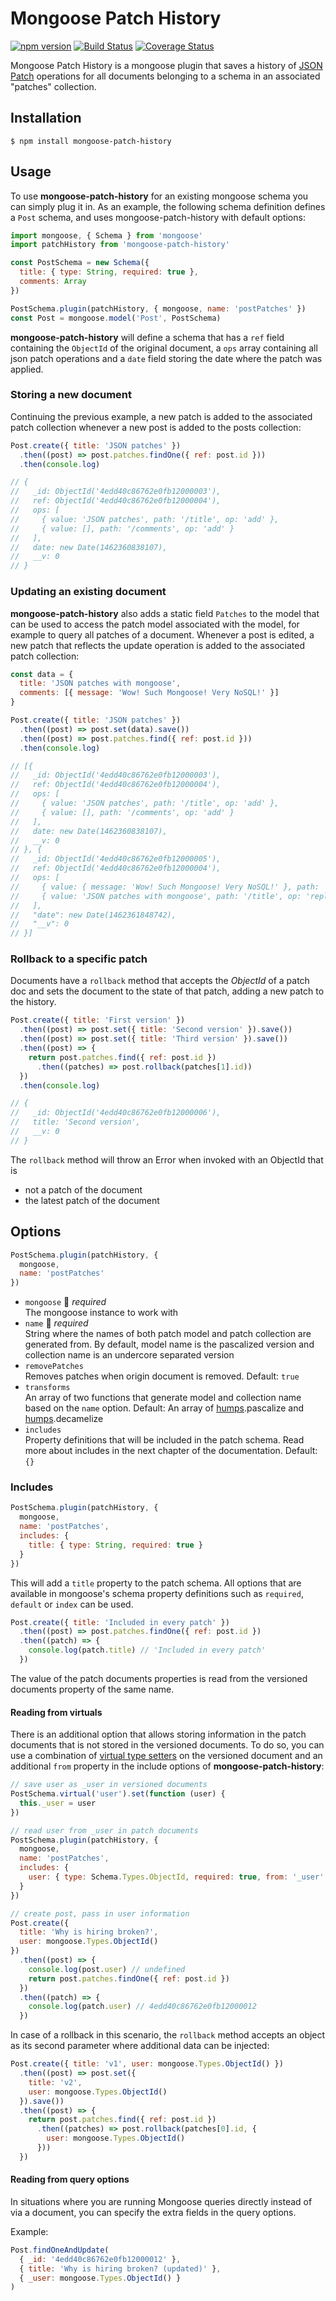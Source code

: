 # Mongoose Patch History

[![npm version](https://badge.fury.io/js/mongoose-patch-history.svg)](https://badge.fury.io/js/mongoose-patch-history) [![Build Status](https://travis-ci.org/codepunkt/mongoose-patch-history.svg?branch=master)](https://travis-ci.org/codepunkt/mongoose-patch-history) [![Coverage Status](https://coveralls.io/repos/github/codepunkt/mongoose-patch-history/badge.svg?branch=master)](https://coveralls.io/github/codepunkt/mongoose-patch-history?branch=master)

Mongoose Patch History is a mongoose plugin that saves a history of [JSON Patch](http://jsonpatch.com/) operations for all documents belonging to a schema in an associated "patches" collection.

## Installation

    $ npm install mongoose-patch-history

## Usage
To use __mongoose-patch-history__ for an existing mongoose schema you can simply plug it in. As an example, the following schema definition defines a `Post` schema, and uses mongoose-patch-history with default options:

```javascript
import mongoose, { Schema } from 'mongoose'
import patchHistory from 'mongoose-patch-history'

const PostSchema = new Schema({
  title: { type: String, required: true },
  comments: Array
})

PostSchema.plugin(patchHistory, { mongoose, name: 'postPatches' })
const Post = mongoose.model('Post', PostSchema)
```

__mongoose-patch-history__ will define a schema that has a `ref` field containing the `ObjectId` of the original document, a `ops` array containing all json patch operations and a `date` field storing the date where the patch was applied.

### Storing a new document

Continuing the previous example, a new patch is added to the associated patch collection whenever a new post is added to the posts collection:

```javascript
Post.create({ title: 'JSON patches' })
  .then((post) => post.patches.findOne({ ref: post.id }))
  .then(console.log)

// {
//   _id: ObjectId('4edd40c86762e0fb12000003'),
//   ref: ObjectId('4edd40c86762e0fb12000004'),
//   ops: [
//     { value: 'JSON patches', path: '/title', op: 'add' },
//     { value: [], path: '/comments', op: 'add' }
//   ],
//   date: new Date(1462360838107),
//   __v: 0
// }
```

### Updating an existing document

__mongoose-patch-history__ also adds a static field `Patches` to the model that can be used to access the patch model associated with the model, for example to query all patches of a document. Whenever a post is edited, a new patch that reflects the update operation is added to the associated patch collection:

```javascript
const data = {
  title: 'JSON patches with mongoose',
  comments: [{ message: 'Wow! Such Mongoose! Very NoSQL!' }]
}

Post.create({ title: 'JSON patches' })
  .then((post) => post.set(data).save())
  .then((post) => post.patches.find({ ref: post.id }))
  .then(console.log)

// [{
//   _id: ObjectId('4edd40c86762e0fb12000003'),
//   ref: ObjectId('4edd40c86762e0fb12000004'),
//   ops: [
//     { value: 'JSON patches', path: '/title', op: 'add' },
//     { value: [], path: '/comments', op: 'add' }
//   ],
//   date: new Date(1462360838107),
//   __v: 0
// }, {
//   _id: ObjectId('4edd40c86762e0fb12000005'),
//   ref: ObjectId('4edd40c86762e0fb12000004'),
//   ops: [
//     { value: { message: 'Wow! Such Mongoose! Very NoSQL!' }, path: '/comments/0', op: 'add' },
//     { value: 'JSON patches with mongoose', path: '/title', op: 'replace' }
//   ],
//   "date": new Date(1462361848742),
//   "__v": 0
// }]
```

### Rollback to a specific patch

Documents have a `rollback` method that accepts the *ObjectId* of a patch doc and sets the document to the state of that patch, adding a new patch to the history.

```javascript
Post.create({ title: 'First version' })
  .then((post) => post.set({ title: 'Second version' }).save())
  .then((post) => post.set({ title: 'Third version' }).save())
  .then((post) => {
    return post.patches.find({ ref: post.id })
      .then((patches) => post.rollback(patches[1].id))
  })
  .then(console.log)

// {
//   _id: ObjectId('4edd40c86762e0fb12000006'),
//   title: 'Second version',
//   __v: 0
// }
```

The `rollback` method will throw an Error when invoked with an ObjectId that is
- not a patch of the document
- the latest patch of the document

## Options
```javascript
PostSchema.plugin(patchHistory, {
  mongoose,
  name: 'postPatches'
})
```

* `mongoose` :pushpin: *required* <br/>
The mongoose instance to work with
* `name` :pushpin: *required* <br/>
String where the names of both patch model and patch collection are generated from. By default, model name is the pascalized version and collection name is an undercore separated version
* `removePatches` <br/>
Removes patches when origin document is removed. Default: `true`
* `transforms` <br/>
An array of two functions that generate model and collection name based on the `name` option. Default: An array of [humps](https://github.com/domchristie/humps).pascalize and [humps](https://github.com/domchristie/humps).decamelize
* `includes` <br/>
Property definitions that will be included in the patch schema. Read more about includes in the next chapter of the documentation. Default: `{}`

### Includes
```javascript
PostSchema.plugin(patchHistory, {
  mongoose,
  name: 'postPatches',
  includes: {
    title: { type: String, required: true }
  }
})
```
This will add a `title` property to the patch schema. All options that are available in mongoose's schema property definitions such as `required`, `default` or `index` can be used.

```javascript
Post.create({ title: 'Included in every patch' })
  .then((post) => post.patches.findOne({ ref: post.id })
  .then((patch) => {
    console.log(patch.title) // 'Included in every patch'
  })
```

The value of the patch documents properties is read from the versioned documents property of the same name.

#### Reading from virtuals
There is an additional option that allows storing information in the patch documents that is not stored in the versioned documents. To do so, you can use a combination of [virtual type setters](http://mongoosejs.com/docs/guide.html#virtuals) on the versioned document and an additional `from` property in the include options of __mongoose-patch-history__:

```javascript
// save user as _user in versioned documents
PostSchema.virtual('user').set(function (user) {
  this._user = user
})

// read user from _user in patch documents
PostSchema.plugin(patchHistory, {
  mongoose,
  name: 'postPatches',
  includes: {
    user: { type: Schema.Types.ObjectId, required: true, from: '_user' }
  }
})

// create post, pass in user information
Post.create({
  title: 'Why is hiring broken?',
  user: mongoose.Types.ObjectId()
})
  .then((post) => {
    console.log(post.user) // undefined
    return post.patches.findOne({ ref: post.id })
  })
  .then((patch) => {
    console.log(patch.user) // 4edd40c86762e0fb12000012
  })
```

In case of a rollback in this scenario, the `rollback` method accepts an object as its second parameter where additional data can be injected:

```javascript
Post.create({ title: 'v1', user: mongoose.Types.ObjectId() })
  .then((post) => post.set({
    title: 'v2',
    user: mongoose.Types.ObjectId()
  }).save())
  .then((post) => {
    return post.patches.find({ ref: post.id })
      .then((patches) => post.rollback(patches[0].id, {
        user: mongoose.Types.ObjectId()
      }))
  })
```

#### Reading from query options
In situations where you are running Mongoose queries directly instead of via a document, you can specify the extra fields in the query options.

Example:

```javascript
Post.findOneAndUpdate(
  { _id: '4edd40c86762e0fb12000012' },
  { title: 'Why is hiring broken? (updated)' },
  { _user: mongoose.Types.ObjectId() }
)
```
